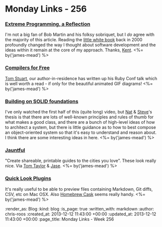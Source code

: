 Monday Links - 256
==================

### [Extreme Programming, a Reflection](http://blog.8thlight.com/uncle-bob/2013/12/10/Thankyou-Kent.html)

I'm not a big fan of Bob Martin and his folksy sobriquet, but I _do_ agree with the majority of this article. Reading the [little white book](http://books.google.co.uk/books/about/Extreme_Programming_Explained.html?id=7qJQAAAAMAAJ) back in 2000 profoundly changed the way I thought about software development and the ideas within it remain at the core of my approach. Thanks, [Kent](https://twitter.com/kentbeck). <%= by('james-mead') %>


### [Compilers for Free](http://codon.com/compilers-for-free)

[Tom Stuart](https://twitter.com/tomstuart), our author-in-residence has written up his Ruby Conf talk which is well worth a read - if only for the beautiful animated GIF diagrams! <%= by('james-mead') %>


### [Building on SOLID foundations](https://vimeo.com/user22258446/review/79095045/9590c62ac2)

I've only watched the first half of this (quite long) video, but [Nat](https://twitter.com/natpryce) & [Steve](https://twitter.com/sf105)'s thesis is that there are lots of well-known principles and rules of thumb for what makes a good class, and there are a bunch of high-level ideas of how to architect a system, but there is little guidance as to how to best compose an object-oriented system so that it's easy to understand and reason about. I think there are some interesting ideas in here. <%= by('james-mead') %>


### [Jauntful](https://jauntful.com/)

"Create shareable, printable guides to the cities you love". These look really nice. Via [Tom Taylor](https://twitter.com/tomtaylor) & [Jase](https://twitter.com/jasoncale). <%= by('james-mead') %>


### [Quick Look Plugins](https://github.com/sindresorhus/quick-look-plugins)

It's really useful to be able to preview files containing Markdown, Git diffs, CSV, etc on Mac OSX. Also [Homebrew Cask](https://github.com/phinze/homebrew-cask) seems really handy. <%= by('james-mead') %>


:render_as: Blog
:kind: blog
:is_page: true
:written_with: markdown
:author: chris-roos
:created_at: 2013-12-12 11:43:00 +00:00
:updated_at: 2013-12-12 11:43:00 +00:00
:page_title: Monday Links - Week 256
